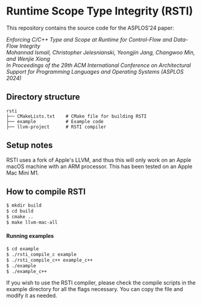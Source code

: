 # Runtime Scope Type Integrity (RSTI)

This repository contains the source code for the ASPLOS'24 paper:

*Enforcing C/C++ Type and Scope at Runtime for Control-Flow and Data-Flow Integrity*\
*Mohannad Ismail, Christopher Jelesnianski, Yeongjin Jang, Changwoo Min, and Wenjie Xiong*\
*In Proceedings of the 29th ACM International Conference on Architectural Support for Programming Languages and Operating Systems (ASPLOS 2024)*

## Directory structure
```{.sh}
rsti
├── CMakeLists.txt    # CMake file for building RSTI
├── example           # Example code
├── llvm-project      # RSTI compiler
```


## Setup notes
RSTI uses a fork of Apple's LLVM, and thus this will only work on an Apple macOS machine with an ARM processor. This has been tested on an Apple Mac Mini M1.

## How to compile RSTI
```bash
$ mkdir build
$ cd build
$ cmake ..
$ make llvm-mac-all
```

#### Running examples
```bash
$ cd example
$ ./rsti_compile_c example
$ ./rsti_compile_c++ example_c++
$ ./example
$ ./example_c++
```
If you wish to use the RSTI compiler, please check the compile scripts in the example directory for all the flags necessary. You can copy the file and modify it as needed.
